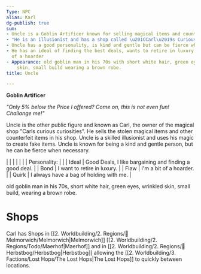 ```yaml
---
Type: NPC
alias: Karl
dg-publish: true
sum:
- Uncle is a Goblin Artificer known for selling magical items and counterfeits
- "He is an illusionist and has a shop called \u201CCarl\u2019s Curious Curiosities\u201D"
- Uncle has a good personality, is kind and gentle but can be fierce when necessary
- He has an ideal of finding the best deals, wants to retire in luxury, and is a bit
  of a hoarder
- Appearance: old goblin man in his 70s with short white hair, green eyes, wrinkled
    skin, small build wearing a brown robe.
title: Uncle

---
```







**Goblin Artificer**

_"Only 5% below the Price I offered? Come on, this is not even fun! Challange me!"_

Uncle is the other public figure and known as Carl, the owner of the magical shop "Carls curious curiosities". He sells the stolen magical items and other counterfeit items in his shop. Uncle is a skilled illusionist and uses his magic to create fake items. Uncle is known for being a kind and gentle person, but he can be fierce when necessary.

|              |                                                        |
|  |  |
| Personality: |                                                        |
| Ideal        | Good Deals, I like bargaining and finding a good deal. |
| Bond         | I want to retire in luxury.                            |
| Flaw         | I'm a bit of a hoarder.                                |
| Quirk        | I always have a bag of holding with me.                |

old goblin man in his 70s, short white hair, green eyes, wrinkled skin, small build, wearing a brown robe.

# Shops
Carl has Shops in [[2. Worldbuilding/2. Regions/🏰Melmorwich/Melmorwich\|Melmorwich]] [[2. Worldbuilding/2. Regions/Todo/Maerhof\|Maerhof]] and in [[2. Worldbuilding/2. Regions/🏰Herbstbog/Herbstbog\|Herbstbog]] allowing the [[2. Worldbuilding/3. Factions/Lost Hops/The Lost Hops\|The Lost Hops]] to quickly between locations.